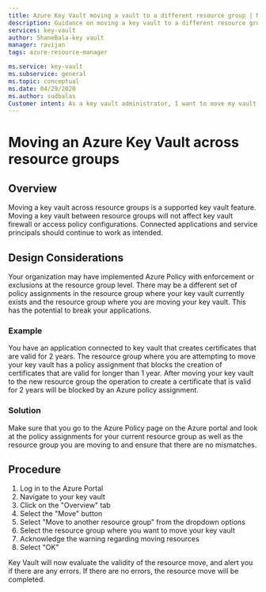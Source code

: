 ```yaml
---
title: Azure Key Vault moving a vault to a different resource group | Microsoft Docs
description: Guidance on moving a key vault to a different resource group.
services: key-vault
author: ShaneBala-key vault
manager: ravijan
tags: azure-resource-manager

ms.service: key-vault
ms.subservice: general
ms.topic: conceptual
ms.date: 04/29/2020
ms.author: sudbalas
Customer intent: As a key vault administrator, I want to move my vault to another resource group.
---
```


# Moving an Azure Key Vault across resource groups

## Overview

Moving a key vault across resource groups is a supported key vault feature. Moving a key vault between resource groups will not affect key vault firewall or access policy configurations. Connected applications and service principals should continue to work as intended.

## Design Considerations

Your organization may have implemented Azure Policy with enforcement or exclusions at the resource group level. There may be a different set of policy assignments in the resource group where your key vault currently exists and the resource group where you are moving your key vault. This has the potential to break your applications.

### Example

You have an application connected to key vault that creates certificates that are valid for 2 years. The resource group where you are attempting to move your key vault has a policy assignment that blocks the creation of certificates that are valid for longer than 1 year. After moving your key vault to the new resource group the operation to create a certificate that is valid for 2 years will be blocked by an Azure policy assignment.

### Solution

Make sure that you go to the Azure Policy page on the Azure portal and look at the policy assignments for your current resource group as well as the resource group you are moving to and ensure that there are no mismatches.

## Procedure

1. Log in to the Azure Portal
2. Navigate to your key vault
3. Click on the "Overview" tab
4. Select the "Move" button
5. Select "Move to another resource group" from the dropdown options
6. Select the resource group where you want to move your key vault
7. Acknowledge the warning regarding moving resources
8. Select "OK"

Key Vault will now evaluate the validity of the resource move, and alert you if there are any errors. If there are no errors, the resource move will be completed. 